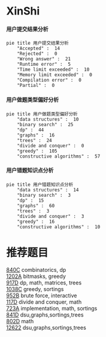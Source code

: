 # XinShi

<!-- tabs:start -->



#### **用户提交结果分析**

```mermaid
pie title 用户提交结果分析
    "Accepted" :  14
    "Rejected" :  0
    "Wrong answer" :  21
    "Runtime error" :  5
    "Time limit exceeded" :  10
    "Memory limit exceeded" :  0
    "Compilation error" :  0
    "Partial" :  0
```

#### **用户做题类型偏好分析**

```mermaid
pie title 用户做题类型偏好分析
    "data structures" :  10
    "binary search" :  25
    "dp" :  44
    "graphs" :  16
    "trees" :  24
    "divide and conquer" :  0
    "greedy" :  105
    "constructive algorithms" :  57
```
#### **用户错题知识点分析**

```mermaid
pie title 用户错题知识点分析
    "data structures" :  14
    "binary search" :  3
    "dp" :  15
    "graphs" :  60
    "trees" :  3
    "divide and conquer" :  3
    "greedy" :  16
    "constructive algorithms" :  10
```



<!-- tabs:end -->
# 推荐题目
[840C](https://codeforces.com/contest/840/problem/C)		combinatorics,
                        dp		  
[1202A](https://codeforces.com/contest/1202/problem/A)		bitmasks,
                        greedy		  
[917D](https://codeforces.com/contest/917/problem/D)		dp,
                        math,
                        matrices,
                        trees		  
[1038C](https://codeforces.com/contest/1038/problem/C)		greedy,
                        sortings		  
[952B](https://codeforces.com/contest/952/problem/B)		brute force,
                        interactive		  
[117D](https://codeforces.com/contest/117/problem/D)		divide and conquer,
                        math		  
[723A](https://codeforces.com/contest/723/problem/A)		implementation,
                        math,
                        sortings		  
[841D](https://codeforces.com/contest/841/problem/D)		dsu,graphs,sortings,trees		  
[802D](https://codeforces.com/contest/802/problem/D)		math		  
[12622](https://codeforces.com/contest/1262/problem/2)		dsu,graphs,sortings,trees		  
